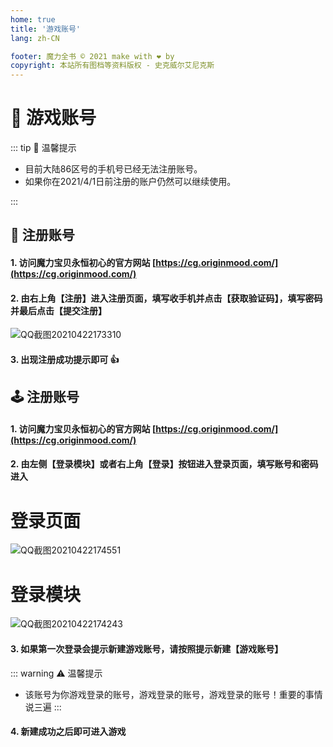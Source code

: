 ```yaml
---
home: true
title: '游戏账号'
lang: zh-CN

footer: 魔力全书 © 2021 make with ❤️ by
copyright: 本站所有图档等资料版权 - 史克威尔艾尼克斯
---
```


# 📑 游戏账号

::: tip 🚥 温馨提示

- 目前大陆86区号的手机号已经无法注册账号。
- 如果你在2021/4/1日前注册的账户仍然可以继续使用。

:::


## 🧑 注册账号

#### 1. 访问魔力宝贝永恒初心的官方网站 [https://cg.originmood.com/](https://cg.originmood.com/)

#### 2. 由右上角【注册】进入注册页面，填写收手机并点击【获取验证码】，填写密码并最后点击【提交注册】

![QQ截图20210422173310](https://user-images.githubusercontent.com/78347270/115683531-84e33400-a391-11eb-9181-64a9079c9642.png)

#### 3. 出现注册成功提示即可 👍


## 🕹️ 注册账号

#### 1. 访问魔力宝贝永恒初心的官方网站 [https://cg.originmood.com/](https://cg.originmood.com/)

#### 2. 由左侧【登录模块】或者右上角【登录】按钮进入登录页面，填写账号和密码进入



# 登录页面
![QQ截图20210422174551](https://user-images.githubusercontent.com/78347270/115684757-98db6580-a392-11eb-934d-38ac628e74c6.png)

# 登录模块
![QQ截图20210422174243](https://user-images.githubusercontent.com/78347270/115684238-29657600-a392-11eb-9726-deabf5ed4cb5.png)


#### 3. 如果第一次登录会提示新建游戏账号，请按照提示新建【游戏账号】

::: warning ⚠️ 温馨提示
- 该账号为你游戏登录的账号，游戏登录的账号，游戏登录的账号！重要的事情说三遍
:::

#### 4. 新建成功之后即可进入游戏